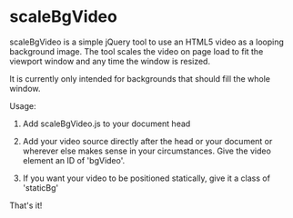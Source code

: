 scaleBgVideo
============

scaleBgVideo is a simple jQuery tool to use an HTML5 video as a looping background image. The tool scales the video on page load to fit the viewport window and any time the window is resized.

It is currently only intended for backgrounds that should fill the whole window.

Usage:

1) Add scaleBgVideo.js to your document head

2) Add your video source directly after the head or your document or wherever else makes sense in your circumstances. Give the video element an ID of 'bgVideo'.

3) If you want your video to be positioned statically, give it a class of 'staticBg'

That's it!